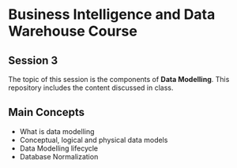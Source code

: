 # Business Intelligence and Data Warehouse Course

## Session 3

The topic of this session is the components of **Data Modelling**. This repository includes the content discussed in class.

## Main Concepts

 - What is data modelling
 - Conceptual, logical and physical data models
 - Data Modelling lifecycle
 - Database Normalization
